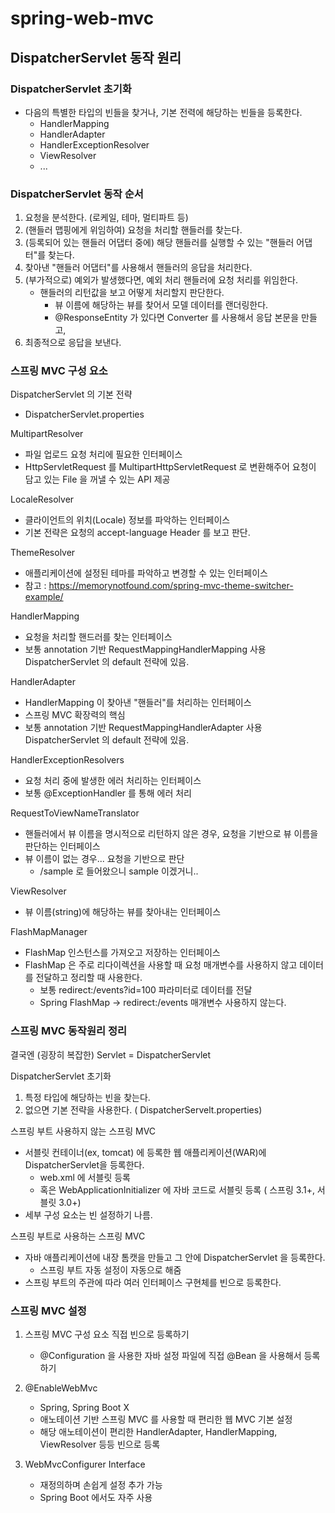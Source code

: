 # spring-web-mvc

## DispatcherServlet 동작 원리
### DispatcherServlet 초기화
- 다음의 특별한 타입의 빈들을 찾거나, 기본 전력에 해당하는 빈들을 등록한다.
  - HandlerMapping
  - HandlerAdapter
  - HandlerExceptionResolver
  - ViewResolver
  - ...

### DispatcherServlet 동작 순서
1. 요청을 분석한다. (로케일, 테마, 멀티파트 등)
2. (핸들러 맵핑에게 위임하여) 요청을 처리할 핸들러를 찾는다.
3. (등록되어 있는 핸들러 어댑터 중에) 해당 핸들러를 실행할 수 있는 "핸들러 어댑터"를 찾는다.
4. 찾아낸 "핸들러 어댑터"를 사용해서 핸들러의 응답을 처리한다.
5. (부가적으로) 예외가 발생했다면, 예외 처리 핸들러에 요청 처리를 위임한다.
   - 핸들러의 리턴값을 보고 어떻게 처리할지 판단한다.
     - 뷰 이름에 해당하는 뷰를 찾어서 모델 데이터를 랜더링한다.
     - @ResponseEntity 가 있다면 Converter 를 사용해서 응답 본문을 만들고,
6. 최종적으로 응답을 보낸다.


### 스프링 MVC 구성 요소

DispatcherServlet 의 기본 전략
  - DispatcherServlet.properties

MultipartResolver
  - 파일 업로드 요청 처리에 필요한 인터페이스
  - HttpServletRequest 를 MultipartHttpServletRequest 로 변환해주어 요청이 담고 있는 File 을 꺼낼 수 있는 API 제공

LocaleResolver
  - 클라이언트의 위치(Locale) 정보를 파악하는 인터페이스
  - 기본 전략은 요청의 accept-language Header 를 보고 판단.

ThemeResolver
  - 애플리케이션에 설정된 테마를 파악하고 변경할 수 있는 인터페이스
  - 참고 : https://memorynotfound.com/spring-mvc-theme-switcher-example/

HandlerMapping
  - 요청을 처리할 핸드러를 찾는 인터페이스
  - 보통 annotation 기반 RequestMappingHandlerMapping 사용 DispatcherServlet 의 default 전략에 있음.

HandlerAdapter
  - HandlerMapping 이 찾아낸 "핸들러"를 처리하는 인터페이스
  - 스프링 MVC 확장력의 핵심
  - 보통 annotation 기반 RequestMappingHandlerAdapter 사용 DispatcherServlet 의 default 전략에 있음.

HandlerExceptionResolvers
  - 요청 처리 중에 발생한 에러 처리하는 인터페이스
  - 보통 @ExceptionHandler 를 통해 에러 처리

RequestToViewNameTranslator
  - 핸들러에서 뷰 이름을 명시적으로 리턴하지 않은 경우, 요청을 기반으로 뷰 이름을 판단하는 인터페이스
  - 뷰 이름이 없는 경우... 요청을 기반으로 판단
    - /sample 로 들어왔으니 sample 이겠거니..

ViewResolver
  - 뷰 이름(string)에 해당하는 뷰를 찾아내는 인터페이스

FlashMapManager
  - FlashMap 인스턴스를 가져오고 저장하는 인터페이스
  - FlashMap 은 주로 리다이렉션을 사용할 때 요청 매개변수를 사용하지 않고 데이터를 전달하고 정리할 때 사용한다.
    - 보통 redirect:/events?id=100 파라미터로 데이터를 전달
    - Spring FlashMap -> redirect:/events 매개변수 사용하지 않는다.

  
### 스프링 MVC 동작원리 정리
결국엔 (굉장히 복잡한) Servlet
= DispatcherServlet

DispatcherServlet 초기화
  1. 특정 타입에 해당하는 빈을 찾는다.
  2. 없으면 기본 전략을 사용한다. ( DispatcherServelt.properties)

스프링 부트 사용하지 않는 스프링 MVC
  - 서블릿 컨테이너(ex, tomcat) 에 등록한 웹 애플리케이션(WAR)에 DispatcherServlet을 등록한다.
    - web.xml 에 서블릿 등록
    - 혹은 WebApplicationInitializer 에 자바 코드로 서블릿 등록 ( 스프링 3.1+, 서블릿 3.0+)
  - 세부 구성 요소는 빈 설정하기 나름.

스프링 부트로 사용하는 스프링 MVC
  - 자바 애플리케이션에 내장 톰캣을 만들고 그 안에 DispatcherServlet 을 등록한다.
    - 스프링 부트 자동 설정이 자동으로 해줌
  - 스프링 부트의 주관에 따라 여러 인터페이스 구현체를 빈으로 등록한다.


### 스프링 MVC 설정
1. 스프링 MVC 구성 요소 직접 빈으로 등록하기
    - @Configuration 을 사용한 자바 설정 파일에 직접 @Bean 을 사용해서 등록하기

2. @EnableWebMvc
    - Spring, Spring Boot X
    - 애노테이션 기반 스프링 MVC 를 사용할 때 편리한 웹 MVC 기본 설정
    - 해당 애노테이션이 편리한 HandlerAdapter, HandlerMapping, ViewResolver 등등 빈으로 등록

3. WebMvcConfigurer Interface
    - 재정의하며 손쉽게 설정 추가 가능
    - Spring Boot 에서도 자주 사용
    